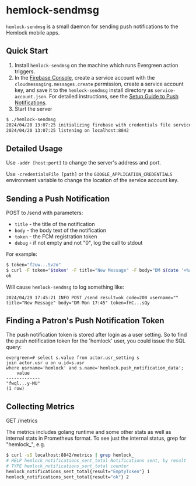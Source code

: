 hemlock-sendmsg
===============

`hemlock-sendmsg` is a small daemon for sending push notifications to the Hemlock mobile apps.

Quick Start
-----------
1. Install `hemlock-sendmsg` on the machine which runs Evergreen action triggers.
2. In the [Firebase Console](https://console.firebase.google.com/), create a service account with the `cloudmessaging.messages.create` permission, create a service account key, and save it to the `hemlock-sendmsg` install directory as `service-account.json`.  For detailed instructions, see the [Setup Guide to Push Notifications](https://github.com/kenstir/hemlock/blob/feat/pn/docs/setup-guide-to-push-notifications.md).
3. Start the server
```bash
$ ./hemlock-sendmsg
2024/04/20 13:07:25 initializing firebase with credentials file service-account.json
2024/04/20 13:07:25 listening on localhost:8842
```

Detailed Usage
--------------
Use `-addr [host:port]` to change the server's address and port.

Use `-credentialsFile [path]` or the `GOOGLE_APPLICATION_CREDENTIALS` environment variable to change the location of the service account key.

Sending a Push Notification
---------------------------
POST to /send with parameters:
* `title` - the title of the notification
* `body`  - the body text of the notification
* `token` - the FCM registration token
* `debug` - if not empty and not "0", log the call to stdout

For example:
```bash
$ token="f2uw...Sv2o"
$ curl -F token="$token" -F title="New Message" -F body="DM $(date '+%a %H:%M')" -F debug=1 localhost:8842/send
ok
```

Will cause `hemlock-sendmsg` to log something like:
```
2024/04/29 17:45:21 INFO POST /send result=ok code=200 username="" title="New Message" body="DM Mon 17:45" token=fHC...sQy
```

Finding a Patron's Push Notification Token
------------------------------------------
The push notification token is stored after login as a user setting.  So to find the push notification token
for the 'hemlock' user, you could issue the SQL query:
```
evergreen=# select s.value from actor.usr_setting s
join actor.usr u on u.id=s.usr
where usrname='hemlock' and s.name='hemlock.push_notification_data';
    value
-------------
"fwql...y-MU"
(1 row)
```

Collecting Metrics
------------------
GET /metrics

The metrics includes golang runtime and some other stats as well as internal stats in Prometheus format.
To see just the internal status, grep for "hemlock_", e.g.
```bash
$ curl -sS localhost:8842/metrics | grep hemlock_
# HELP hemlock_notifications_sent_total Notifications sent, by result
# TYPE hemlock_notifications_sent_total counter
hemlock_notifications_sent_total{result="EmptyToken"} 1
hemlock_notifications_sent_total{result="ok"} 2
```
